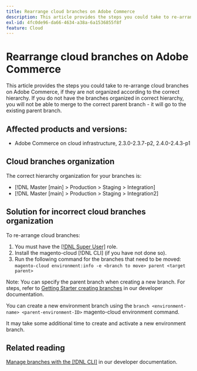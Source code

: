 ```yaml
---
title: Rearrange cloud branches on Adobe Commerce
description: This article provides the steps you could take to re-arrange cloud branches on Adobe Commerce, if they are not organized according to the correct hierarchy. If you do not have the branches organized in correct hierarchy, you will not be able to merge to the correct parent branch - it will go to the existing parent branch.
exl-id: 4fc0de96-da66-4634-a38a-6a1536855f8f
feature: Cloud
---
```

# Rearrange cloud branches on Adobe Commerce

This article provides the steps you could take to re-arrange cloud branches on Adobe Commerce, if they are not organized according to the correct hierarchy. If you do not have the branches organized in correct hierarchy, you will not be able to merge to the correct parent branch - it will go to the existing parent branch.

## Affected products and versions:

* Adobe Commerce on cloud infrastructure, 2.3.0-2.3.7-p2, 2.4.0-2.4.3-p1

## Cloud branches organization

The correct hierarchy organization for your branches is:

* [!DNL Master [main] > Production > Staging > Integration]
* [!DNL Master [main] > Production > Staging > Integration2]

## Solution for incorrect cloud branches organization

To re-arrange cloud branches:

1. You must have the [[!DNL Super User]](https://experienceleague.adobe.com/docs/commerce-cloud-service/user-guide/project/user-access.html) role.
1. Install the magento-cloud [!DNL CLI] (if you have not done so).
1. Run the following command for the branches that need to be moved:
    `magento-cloud environment:info -e <branch to move> parent <target parent>`

Note: You can specify the parent branch when creating a new branch. For steps, refer to [Getting Starter creating branches](https://experienceleague.adobe.com/en/docs/commerce-cloud-service/user-guide/develop/cli-branches) in our developer documentation.

You can create a new environment branch using the `branch <environment-name> <parent-environment-ID>` magento-cloud environment command.

It may take some additional time to create and activate a new environment branch.

## Related reading

[Manage branches with the [!DNL CLI]](https://experienceleague.adobe.com/en/docs/commerce-cloud-service/user-guide/develop/cli-branches) in our developer documentation.
